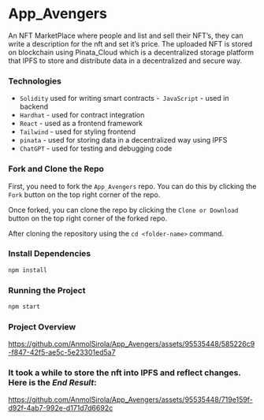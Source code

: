 # App_Avengers

An NFT MarketPlace where people and list and sell their NFT’s, they can write a description for the nft and set it’s price. The uploaded NFT is stored on blockchain using Pinata_Cloud which is a decentralized storage platform that IPFS to store and distribute data in a decentralized and secure way.

### Technologies
- `Solidity` used for writing smart contracts
-` JavaScript` - used in backend
- `Hardhat` - used for contract integration
- `React` - used as a frontend framework
- `Tailwind` - used for styling frontend
- `pinata` - used for storing data in a decentralized way using IPFS
- `ChatGPT` - used for testing and debugging code

### Fork and Clone the Repo 
First, you need to fork the `App_Avengers` repo. You can do this by clicking the `Fork` button on the top right corner of the repo.

Once forked, you can clone the repo by clicking the `Clone or Download` button on the top right corner of the forked repo.

After cloning the repository using the `cd <folder-name>` command.

###  Install Dependencies

```bash
npm install
```

### Running the Project

```bash
npm start
```

### Project Overview


https://github.com/AnmolSirola/App_Avengers/assets/95535448/585226c9-f847-42f5-ae5c-5e23301ed5a7

### It took a while to store the nft into IPFS and reflect changes. Here is the *End Result*:



https://github.com/AnmolSirola/App_Avengers/assets/95535448/719e159f-d92f-4ab7-992e-d171d7d6692c



